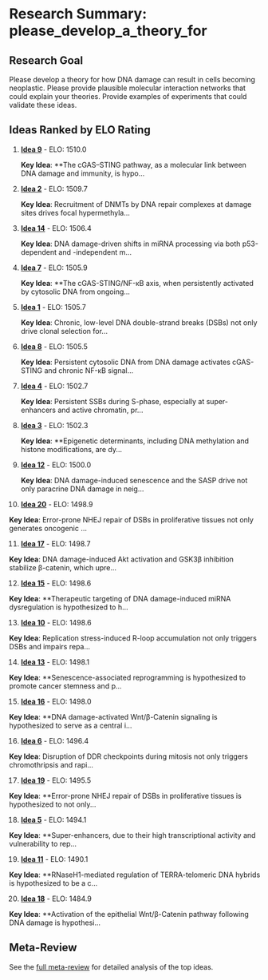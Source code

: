 # Research Summary: please_develop_a_theory_for

## Research Goal

Please develop a theory for how DNA damage can result in cells becoming neoplastic.  Please provide plausible molecular interaction networks that could explain your theories.  Provide examples of experiments that could validate these ideas.

## Ideas Ranked by ELO Rating

1. **[Idea 9](idea_9_final.md)** - ELO: 1510.0

   **Key Idea**: **The cGAS–STING pathway, as a molecular link between DNA damage and immunity, is hypo...

2. **[Idea 2](idea_2_final.md)** - ELO: 1509.7

   **Key Idea**: Recruitment of DNMTs by DNA repair complexes at damage sites drives focal hypermethyla...

3. **[Idea 14](idea_14_final.md)** - ELO: 1506.4

   **Key Idea**: DNA damage-driven shifts in miRNA processing via both p53-dependent and -independent m...

4. **[Idea 7](idea_7_final.md)** - ELO: 1505.9

   **Key Idea**: **The cGAS-STING/NF-κB axis, when persistently activated by cytosolic DNA from ongoing...

5. **[Idea 1](idea_1_final.md)** - ELO: 1505.7

   **Key Idea**: Chronic, low-level DNA double-strand breaks (DSBs) not only drive clonal selection for...

6. **[Idea 8](idea_8_final.md)** - ELO: 1505.5

   **Key Idea**: Persistent cytosolic DNA from DNA damage activates cGAS-STING and chronic NF-κB signal...

7. **[Idea 4](idea_4_final.md)** - ELO: 1502.7

   **Key Idea**: Persistent SSBs during S-phase, especially at super-enhancers and active chromatin, pr...

8. **[Idea 3](idea_3_final.md)** - ELO: 1502.3

   **Key Idea**: **Epigenetic determinants, including DNA methylation and histone modifications, are dy...

9. **[Idea 12](idea_12_final.md)** - ELO: 1500.0

   **Key Idea**: DNA damage-induced senescence and the SASP drive not only paracrine DNA damage in neig...

10. **[Idea 20](idea_20_final.md)** - ELO: 1498.9

   **Key Idea**: Error-prone NHEJ repair of DSBs in proliferative tissues not only generates oncogenic ...

11. **[Idea 17](idea_17_final.md)** - ELO: 1498.7

   **Key Idea**: DNA damage-induced Akt activation and GSK3β inhibition stabilize β-catenin, which upre...

12. **[Idea 15](idea_15_final.md)** - ELO: 1498.6

   **Key Idea**: **Therapeutic targeting of DNA damage-induced miRNA dysregulation is hypothesized to h...

13. **[Idea 10](idea_10_final.md)** - ELO: 1498.6

   **Key Idea**: Replication stress-induced R-loop accumulation not only triggers DSBs and impairs repa...

14. **[Idea 13](idea_13_final.md)** - ELO: 1498.1

   **Key Idea**: **Senescence-associated reprogramming is hypothesized to promote cancer stemness and p...

15. **[Idea 16](idea_16_final.md)** - ELO: 1498.0

   **Key Idea**: **DNA damage-activated Wnt/β-Catenin signaling is hypothesized to serve as a central i...

16. **[Idea 6](idea_6_final.md)** - ELO: 1496.4

   **Key Idea**: Disruption of DDR checkpoints during mitosis not only triggers chromothripsis and rapi...

17. **[Idea 19](idea_19_final.md)** - ELO: 1495.5

   **Key Idea**: **Error-prone NHEJ repair of DSBs in proliferative tissues is hypothesized to not only...

18. **[Idea 5](idea_5_final.md)** - ELO: 1494.1

   **Key Idea**: **Super-enhancers, due to their high transcriptional activity and vulnerability to rep...

19. **[Idea 11](idea_11_final.md)** - ELO: 1490.1

   **Key Idea**: **RNaseH1-mediated regulation of TERRA-telomeric DNA hybrids is hypothesized to be a c...

20. **[Idea 18](idea_18_final.md)** - ELO: 1484.9

   **Key Idea**: **Activation of the epithelial Wnt/β-Catenin pathway following DNA damage is hypothesi...


## Meta-Review

See the [full meta-review](meta_review.md) for detailed analysis of the top ideas.
